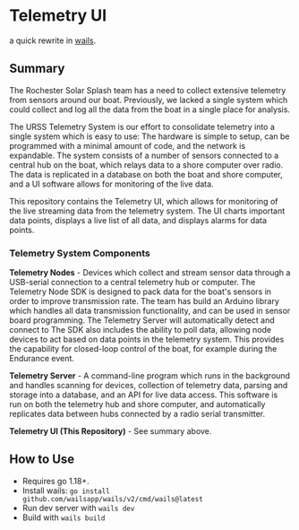 # Telemetry UI

a quick rewrite in [wails](https://wails.io/).

## Summary
The Rochester Solar Splash team has a need to collect extensive telemetry from sensors around our boat. Previously, we lacked a single system which could collect and log all the data from the boat in a single place for analysis.

The URSS Telemetry System is our effort to consolidate telemetry into a single system which is easy to use: The hardware is simple to setup, can be programmed with a minimal amount of code, and the network is expandable. The system consists of a number of sensors connected to a central hub on the boat, which relays data to a shore computer over radio. The data is replicated in a database on both the boat and shore computer, and a UI software allows for monitoring of the live data.

This repository contains the Telemetry UI, which allows for monitoring of the live streaming data from the telemetry system. The UI charts important data points, displays a live list of all data, and displays alarms for data points.

### Telemetry System Components
**Telemetry Nodes** - Devices which collect and stream sensor data through a USB-serial connection to a central telemetry hub or computer. The Telemetry Node SDK is designed to pack data for the boat's sensors in order to improve transmission rate. The team has build an Arduino library which handles all data transmission functionality, and can be used in sensor board programming. The Telemetry Server will automatically detect and connect to
The SDK also includes the ability to poll data, allowing node devices to act based on data points in the telemetry system. This provides the capability for closed-loop control of the boat, for example during the Endurance event.

**Telemetry Server** - A command-line program which runs in the background and handles scanning for devices, collection of telemetry data, parsing and storage into a database, and an API for live data access. This software is run on both the telemetry hub and shore computer, and automatically replicates data between hubs connected by a radio serial transmitter.

**Telemetry UI (This Repository)** - See summary above.

## How to Use

- Requires go 1.18+.
- Install wails: `go install github.com/wailsapp/wails/v2/cmd/wails@latest`
- Run dev server with `wails dev`
- Build with `wails build`

